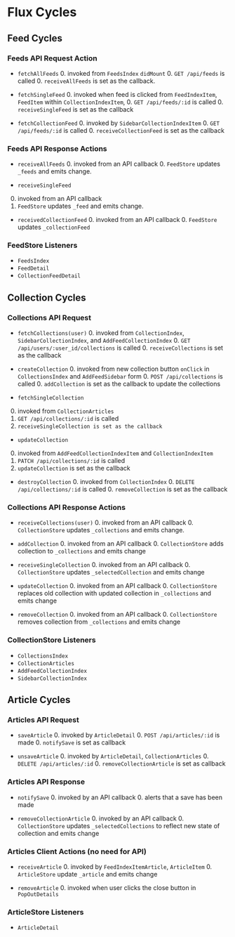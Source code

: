 # Flux Cycles

## Feed Cycles

### Feeds API Request Action

* `fetchAllFeeds`
  0. invoked from `FeedsIndex`
  `didMount`
  0. `GET /api/feeds` is called
  0. `receiveAllFeeds` is set as the callback.

* `fetchSingleFeed`
  0. invoked when feed is clicked from `FeedIndexItem`, `FeedItem` within `CollectionIndexItem`,
  0. `GET /api/feeds/:id` is called
  0. `receiveSingleFeed` is set as the callback

* `fetchCollectionFeed`
  0. invoked by `SidebarCollectionIndexItem`
  0. `GET /api/feeds/:id` is called
  0. `receiveCollectionFeed` is set as the callback
### Feeds API Response Actions

* `receiveAllFeeds`
  0. invoked from an API callback
  0. `FeedStore` updates `_feeds` and emits change.

* `receiveSingleFeed`
 0. invoked from an API callback
 0. `FeedStore` updates `_feed` and emits change.

* `receivedCollectionFeed`
  0. invoked from an API callback
  0. `FeedStore` updates `_collectionFeed`

### FeedStore Listeners

* `FeedsIndex`
* `FeedDetail`
* `CollectionFeedDetail`

## Collection Cycles

### Collections API Request

* `fetchCollections(user)`
  0. invoked from `CollectionIndex`, `SidebarCollectionIndex`, and `AddFeedCollectionIndex`
  0. `GET /api/users/:user_id/collections` is called
  0. `receiveCollections` is set as the callback

* `createCollection`
  0. invoked from new collection button `onClick` in `CollectionsIndex` and `AddFeedSidebar` form
  0. `POST /api/collections` is called
  0. `addCollection` is set as the callback to update the collections

* `fetchSingleCollection`
 0. invoked from `CollectionArticles`
 0. `GET /api/collections/:id` is called
 0. `receiveSingleCollection is set as the callback`

* `updateCollection`
 0. invoked from `AddFeedCollectionIndexItem` and `CollectionIndexItem`
 0. `PATCH /api/collections/:id` is called
 0. `updateCollection` is set as the callback  

* `destroyCollection`
  0. invoked from `CollectionIndex`
  0. `DELETE /api/collections/:id` is called
  0. `removeCollection` is set as the callback

### Collections API Response Actions

* `receiveCollections(user)`
  0. invoked from an API callback
  0. `CollectionStore` updates `_collections` and emits change.

* `addCollection`
  0. invoked from an API callback
  0. `CollectionStore` adds collection to `_collections` and emits change

* `receiveSingleCollection`
  0. invoked from an API callback
  0. `CollectionStore` updates `_selectedCollection` and emits change

* `updateCollection`
  0. invoked from an API callback
  0. `CollectionStore` replaces old collection with updated collection in `_collections` and emits change

* `removeCollection`
  0. invoked from an API callback
  0. `CollectionStore` removes collection from `_collections` and emits change

### CollectionStore Listeners

* `CollectionsIndex`
* `CollectionArticles`
* `AddFeedCollectionIndex`
* `SidebarCollectionIndex`

## Article Cycles

### Articles API Request

* `saveArticle`
  0. invoked by `ArticleDetail`
  0. `POST /api/articles/:id` is made
  0. `notifySave` is set as callback

* `unsaveArticle`
  0. invoked by `ArticleDetail`, `CollectionArticles`
  0. `DELETE /api/articles/:id`
  0. `removeCollectionArticle` is set as callback

### Articles API Response

* `notifySave`
  0. invoked by an API callback
  0. alerts that a save has been made

* `removeCollectionArticle`
  0. invoked by an API callback
  0. `CollectionStore` updates `_selectedCollections` to reflect new state of collection and emits change

### Articles Client Actions (no need for API)

* `receiveArticle`
  0. invoked by `FeedIndexItemArticle`, `ArticleItem`
  0. `ArticleStore` update `_article` and emits change

* `removeArticle`
  0. invoked when user clicks the close button in `PopOutDetails`

### ArticleStore Listeners

* `ArticleDetail`
